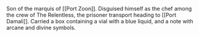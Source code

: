 Son of the marquis of [[Port Zoon]]. Disguised himself as the chef among the crew of The Relentless, the prisoner transport heading to [[Port Damali]]. Carried a box containing a vial with a blue liquid, and a note with arcane and divine symbols.